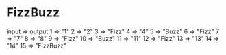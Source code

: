 # FizzBuzz
input => output 
1 => "1" 
2 => "2" 
3 => "Fizz" 
4 => "4" 
5 => "Buzz" 
6 => "Fizz" 
7 => "7" 
8 => "8" 
9 => "Fizz" 
10 => "Buzz" 
11 => "11" 
12 => "Fizz" 
13 => "13" 
14 => "14" 
15 => "FizzBuzz"